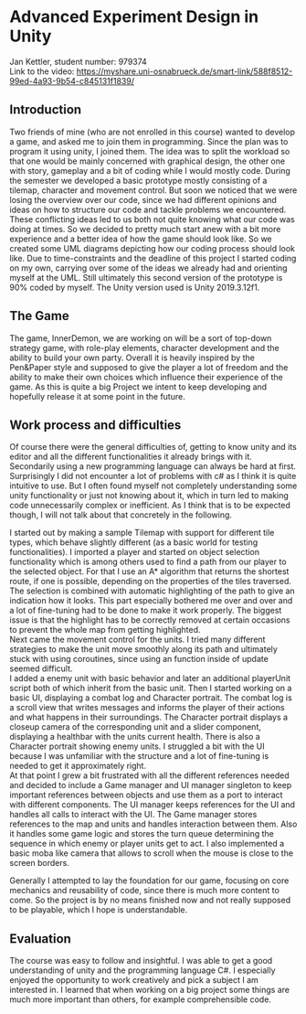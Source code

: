# Advanced Experiment Design in Unity
Jan Kettler, student number: 979374  
Link to the video: https://myshare.uni-osnabrueck.de/smart-link/588f8512-99ed-4a93-9b54-c845131f1839/ 

## Introduction
Two friends of mine (who are not enrolled in this course) wanted to develop a game, and asked me to join them in programming. Since the plan was to program it using unity, I joined them. The idea was to split the workload so that one would be mainly concerned with graphical design, the other one with story, gameplay and a bit of coding while I would mostly code.
During the semester we developed a basic prototype mostly consisting of a tilemap, character and movement control. But soon we noticed that we were losing the overview over our code, since we had different opinions and ideas on how to structure our code and tackle problems we encountered. These conflicting ideas led to us both not quite knowing what our code was doing at times. So we decided to pretty much start anew with a bit more experience and a better idea of how the game should look like. So we created some UML diagrams depicting how our coding process should look like.
Due to time-constraints and the deadline of this project I started coding on my own, carrying over some of the ideas we already had and orienting myself at the UML. Still ultimately this second version of the prototype is 90% coded by myself. The Unity version used is Unity 2019.3.12f1.

## The Game
The game, InnerDemon, we are working on will be a sort of top-down strategy game, with role-play elements, character development and the ability to build your own party. Overall it is heavily inspired by the Pen&Paper style and supposed to give the player a lot of freedom and the ability to make their own choices which influence their experience of the game.
As this is quite a big Project we intent to keep developing and hopefully release it at some point in the future.

## Work process and difficulties
Of course there were the general difficulties of, getting to know unity and its editor and all the different functionalities it already brings with it. Secondarily using a new programming language can always be hard at first. Surprisingly  I did not encounter a lot of problems with c# as I think it is quite intuitive to use. But I often found myself not completely understanding some unity functionality or just not knowing about it, which in turn led to making code unnecessarily complex or inefficient. As I think that is to be expected though, I will not talk about that concretely in the following.

I started out by making a sample Tilemap with support for different tile types, which behave slightly different (as a basic world for testing functionalities).
I imported a player and started on object selection functionality which is among others used to find a path from our player to the selected object. For that I use an A* algorithm that returns the shortest route, if one is possible, depending on the properties of the tiles traversed. The selection is combined with automatic highlighting of the path to give an indication how it looks. This part especially bothered me over and over and a lot of fine-tuning had to be done to make it work properly. 
The biggest issue is that the highlight has to be correctly removed at certain occasions to prevent the whole map from getting highlighted.  
Next came the movement control for the units. I tried many different strategies to make the unit move smoothly along its path and ultimately stuck with using coroutines, since using an function inside of update seemed difficult.  
I added a enemy unit with basic behavior and later an additional playerUnit script both of which inherit from the basic unit.
Then I started working on a basic UI, displaying a combat log and Character portrait. The combat log  is a scroll view that writes messages and informs the player of their actions and what happens in their surroundings. The Character portrait displays a closeup camera of the corresponding unit and a slider component,  displaying a healthbar with the units current health. There is also a Character portrait showing enemy units.
I struggled a bit with the UI because I was unfamiliar with the structure and a lot of fine-tuning is needed to get it approximately right.  
At that point I grew a bit frustrated with all the different references needed and decided to include a Game manager and UI manager singleton to keep important references between objects and use them as a port to interact with different components.
The UI manager keeps references for the UI and handles all calls to interact with the UI.
The Game manager stores references to the map and units and handles interaction between them. Also it handles some game logic and stores the turn queue determining the sequence in which enemy or player units get to act.
I also implemented a basic moba like camera that allows to scroll when the mouse is close to the screen borders.

Generally I attempted to lay the foundation for our game, focusing on core mechanics and reusability of code, since there is much more content to come. So the project is by no means finished now and not really supposed to be playable, which I hope is understandable.

## Evaluation
The course was easy to follow and insightful. I was able to get a good understanding of unity and the programming language C#. I especially enjoyed the opportunity to work creatively and pick a subject I am interested in. I learned that when working on a big project some things are much more important than others, for example comprehensible code.

